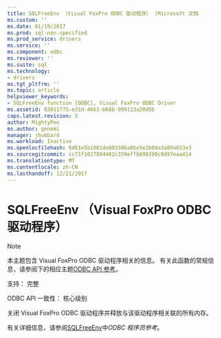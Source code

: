 ```yaml
---
title: SQLFreeEnv （Visual FoxPro ODBC 驱动程序） |Microsoft 文档
ms.custom: ''
ms.date: 01/19/2017
ms.prod: sql-non-specified
ms.prod_service: drivers
ms.service: ''
ms.component: odbc
ms.reviewer: ''
ms.suite: sql
ms.technology:
- drivers
ms.tgt_pltfrm: ''
ms.topic: article
helpviewer_keywords:
- SQLFreeEnv function [ODBC], Visual FoxPro ODBC Driver
ms.assetid: 83011775-e31d-4663-b68b-999113a20d5b
caps.latest.revision: 5
author: MightyPen
ms.author: genemi
manager: jhubbard
ms.workload: Inactive
ms.openlocfilehash: 6d61e5b1881de003306a8be5e2b0da3a89a653e3
ms.sourcegitcommit: cc71f1027884462c359effb898390c8d97eaa414
ms.translationtype: MT
ms.contentlocale: zh-CN
ms.lasthandoff: 12/21/2017
---
```

# <a name="sqlfreeenv-visual-foxpro-odbc-driver"></a>SQLFreeEnv （Visual FoxPro ODBC 驱动程序）
> [!NOTE]  
>  本主题包含 Visual FoxPro ODBC 驱动程序相关的信息。 有关此函数的常规信息，请参阅下的相应主题[ODBC API 参考](../../odbc/reference/syntax/odbc-api-reference.md)。  
  
 支持： 完整  
  
 ODBC API 一致性： 核心级别  
  
 关闭 Visual FoxPro ODBC 驱动程序并释放与该驱动程序相关联的所有内存。  
  
 有关详细信息，请参阅[SQLFreeEnv](../../odbc/reference/syntax/sqlfreeenv-function.md)中*ODBC 程序员参考*。
